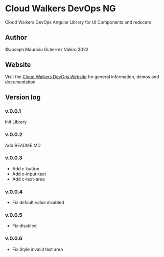 # Cloud Walkers DevOps NG

Cloud Walkers DevOps Angular Library for UI Components and reducers

## Author

©Joseph Mauricio Gutierrez Valero 2023

## Website

Visit the [Cloud Walkers DevOps Website](https://cloud-walkers-devops.com/projects/library-angular) for general information, demos and documentation.

## Version log

### v.0.0.1

Init Library

### v.0.0.2

Add README.MD

### v.0.0.3

- Add c-button
- Add c-input-text
- Add c-text-area

### v.0.0.4

- Fix default value disabled

### v.0.0.5

- Fix disabled


### v.0.0.6

- Fix Style invalid text area
